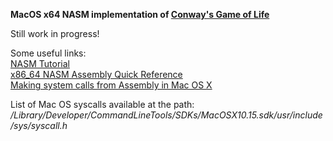 
**MacOS x64 NASM implementation of [Conway's Game of Life](https://en.wikipedia.org/wiki/Conway%27s_Game_of_Life)**

Still work in progress!

Some useful links:<br>
[NASM Tutorial](https://cs.lmu.edu/~ray/notes/nasmtutorial/)<br>
[x86_64 NASM Assembly Quick Reference](https://www.cs.uaf.edu/2017/fall/cs301/reference/x86_64.html)<br>
[Making system calls from Assembly in Mac OS X](https://filippo.io/making-system-calls-from-assembly-in-mac-os-x/)<br>

List of Mac OS syscalls available at the path:<br>
*/Library/Developer/CommandLineTools/SDKs/MacOSX10.15.sdk/usr/include/sys/syscall.h*

